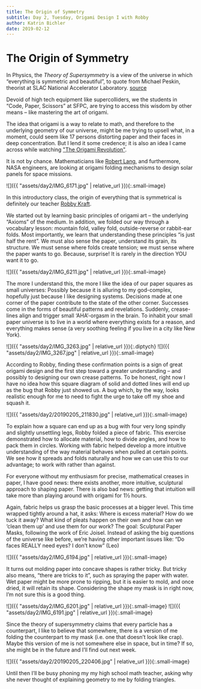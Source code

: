 ```yaml
---
title: The Origin of Symmetry
subtitle: Day 2, Tuesday, Origami Design I with Robby
author: Katrin Bichler
date: 2019-02-12
---
```


# The Origin of Symmetry

In Physics, the *Theory of Supersymmetry* is a view of the universe in which “everything is symmetric and beautiful”, to quote from Michael Peskin, theorist at SLAC National Accelerator Laboratory. [source](https://www.scientificamerican.com/article/is-supersymmetry-dead/)

Devoid of high tech equipment like supercolliders, we the students in “Code, Paper, Scissors” at SFPC, are trying to access this wisdom by other means – like mastering the art of origami.

The idea that origami is a way to relate to math, and therefore to the underlying geometry of our universe, might be me trying to upsell what, in a moment, could seem like 17 persons distorting paper and their faces in deep concentration. But I lend it some credence; it is also an idea I came across while watching ["The Origami Revolution"](https://www.pbs.org/wgbh/nova/video/the-origami-revolution/).

It is not by chance. Mathematicians like [Robert Lang](https://langorigami.com/), and furthermore, NASA engineers, are looking at origami folding mechanisms to design solar panels for space missions. 

![]({{ "assets/day2/IMG_6171.jpg" | relative_url }}){:.small-image}

In this introductory class, the origin of everything that is symmetrical is definitely our teacher [Robby Kraft](https://www.instagram.com/gridpaper/?hl=en).

We started out by learning basic principles of origami art – the underlying “Axioms” of the medium. In addition, we folded our way through a vocabulary lesson: mountain fold, valley fold, outside-reverse or rabbit-ear folds. Most importantly, we learn that understanding these principles “is just half the rent”. We must also sense  the paper, understand its grain, its structure. We must sense where folds create tension; we must sense where the paper wants to go. Because, surprise! It is rarely in the direction YOU want it to go.

![]({{ "assets/day2/IMG_6211.jpg" | relative_url }}){:.small-image}

The more I understand this, the more I like the idea of our paper squares as small universes: Possibly because it is alluring to my god-complex, hopefully just because I like designing systems. Decisions made at one corner of the paper contribute to the state of the other corner. Successes come in the forms of beautiful patterns and revelations. Suddenly, crease-lines align and trigger small ‘AHA’-orgasm in the brain. To inhabit your small paper universe is to live in a world where everything exists for a reason, and everything makes sense (a very soothing feeling if you live in a city like New York).

![]({{ "assets/day2/IMG_3263.jpg" | relative_url }}){:.diptych}
![]({{ "assets/day2/IMG_3267.jpg" | relative_url }}){:.small-image}

According to Robby, finding these confirmation points is a sign of great origami design and the first step toward a greater understanding – and possibly to designing our own crease patterns. To be honest, right now I have no idea how this square diagram of solid and dotted lines will end up as the bug that Robby just showed us. A bug which, by the way, looks realistic enough for me to need to fight the urge to take off my shoe and squash it.

![]({{ "assets/day2/20190205_211830.jpg" | relative_url }}){:.small-image}

To explain how a square can end up as a bug with four very long spindly and slightly unsettling legs, Robby folded a piece of fabric. This exercise demonstrated how to allocate material, how to divide angles, and how to pack them in circles. Working with fabric helped develop a more intuitive understanding of the way material behaves when pulled at certain points. We see how it spreads and folds naturally and how we can use this to our advantage; to work with rather than against.

For everyone without my enthusiasm for precise, mathematical creases in paper, I have good news: there exists another, more intuitive, sculptural approach to shaping paper. There is also bad news: getting that intuition will take more than playing around with origami for 1½ hours.

Again, fabric helps us grasp the basic processes at a bigger level. This time wrapped tightly around a hat, it asks: Where is excess material? How do we tuck it away? What kind of pleats happen on their own and how can we ‘clean them up’ and use them for our work? The goal: Sculptural Paper Masks, following the work of Eric Joisel. Instead of asking the big questions of the universe like before, we’re having other important issues like: “Do faces REALLY need eyes? I don’t know” (Leo)

![]({{ "assets/day2/IMG_6194.jpg" | relative_url }}){:.small-image}

It turns out molding paper into concave shapes is rather tricky. But tricky also means, “there are tricks to it”, such as spraying the paper with water. Wet paper might be more prone to ripping, but it is easier to mold, and once dried, it will retain its shape. Considering the shape my mask is in right now, I’m not sure this is a good thing.

![]({{ "assets/day2/IMG_6201.jpg" | relative_url }}){:.small-image}
![]({{ "assets/day2/IMG_6191.jpg" | relative_url }}){:.small-image}

Since the theory of supersymmetry claims that every particle has a counterpart, I like to believe that somewhere, there is a version of me folding the counterpart to my mask (i.e. one that doesn’t look like crap). Maybe this version of me is not somewhere else in space, but in time? If so, she might be in the future and I’ll find out next week.

![]({{ "assets/day2/20190205_220406.jpg" | relative_url }}){:.small-image}

Until then I’ll be busy phoning my my high school math teacher, asking why she never thought of explaining geometry to me by folding triangles.
